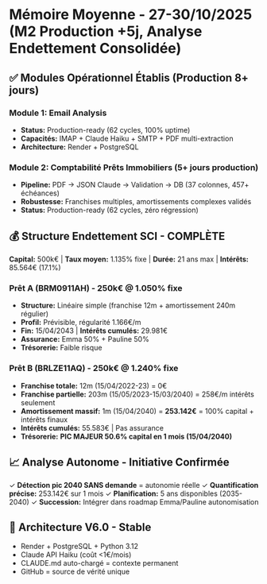 # Mémoire Moyenne - 27-30/10/2025 (M2 Production +5j, Analyse Endettement Consolidée)

## ✅ Modules Opérationnel Établis (Production 8+ jours)

### Module 1: Email Analysis
- **Status:** Production-ready (62 cycles, 100% uptime)
- **Capacités:** IMAP + Claude Haiku + SMTP + PDF multi-extraction
- **Architecture:** Render + PostgreSQL

### Module 2: Comptabilité Prêts Immobiliers (5+ jours production)
- **Pipeline:** PDF → JSON Claude → Validation → DB (37 colonnes, 457+ échéances)
- **Robustesse:** Franchises multiples, amortissements complexes validés
- **Status:** Production-ready (62 cycles, zéro régression)

## 💰 Structure Endettement SCI - COMPLÈTE

**Capital:** 500k€ | **Taux moyen:** 1.135% fixe | **Durée:** 21 ans max | **Intérêts:** 85.564€ (17.1%)

### Prêt A (BRM0911AH) - 250k€ @ 1.050% fixe
- **Structure:** Linéaire simple (franchise 12m + amortissement 240m régulier)
- **Profil:** Prévisible, régularité 1.166€/m
- **Fin:** 15/04/2043 | **Intérêts cumulés:** 29.981€
- **Assurance:** Emma 50% + Pauline 50%
- **Trésorerie:** Faible risque

### Prêt B (BRLZE11AQ) - 250k€ @ 1.240% fixe
- **Franchise totale:** 12m (15/04/2022-23) = 0€
- **Franchise partielle:** 203m (15/05/2023-15/03/2040) = 258€/m intérêts seulement
- **Amortissement massif:** 1m (15/04/2040) = **253.142€** = 100% capital + intérêts finaux
- **Intérêts cumulés:** 55.583€ | Pas assurance
- **Trésorerie:** **PIC MAJEUR 50.6% capital en 1 mois (15/04/2040)**

## 📈 Analyse Autonome - Initiative Confirmée
✓ **Détection pic 2040 SANS demande** = autonomie réelle
✓ **Quantification précise:** 253.142€ sur 1 mois
✓ **Planification:** 5 ans disponibles (2035-2040)
✓ **Succession:** Intégrer dans roadmap Emma/Pauline autonomisation

## 🔧 Architecture V6.0 - Stable
- Render + PostgreSQL + Python 3.12
- Claude API Haiku (coût <1€/mois)
- CLAUDE.md auto-chargé = contexte permanent
- GitHub = source de vérité unique